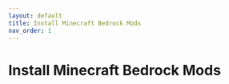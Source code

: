 ```yaml
---
layout: default
title: Install Minecraft Bedrock Mods
nav_order: 1
---
```


# Install Minecraft Bedrock Mods

